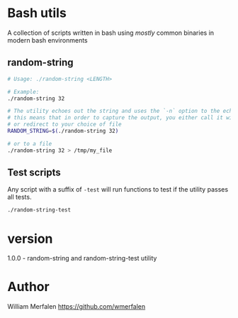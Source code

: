 # Bash utils
A collection of scripts written in bash using *mostly* common binaries in modern bash environments

## random-string
```sh
# Usage: ./random-string <LENGTH>

# Example:
./random-string 32

# The utility echoes out the string and uses the `-n` option to the echo command.
# this means that in order to capture the output, you either call it within a sub-shell
# or redirect to your choice of file
RANDOM_STRING=$(./random-string 32)

# or to a file
./random-string 32 > /tmp/my_file
```


## Test scripts
Any script with a suffix of `-test` will run functions to test if the utility passes
all tests.

```sh
./random-string-test
```

# version
1.0.0  - random-string and random-string-test utility

# Author
William Merfalen https://github.com/wmerfalen

